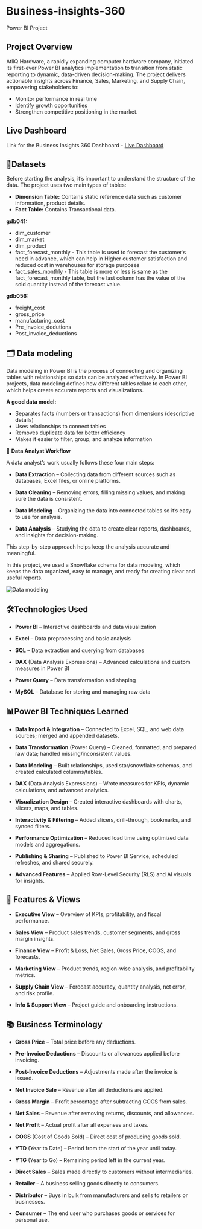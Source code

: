 # Business-insights-360

Power BI Project 

## Project Overview

 AtliQ Hardware, a rapidly expanding computer hardware company, initiated its first-ever Power BI analytics implementation to transition from static reporting to dynamic, data-driven decision-making.
The project delivers actionable insights across Finance, Sales, Marketing, and Supply Chain, empowering stakeholders to:

-  Monitor performance in real time
-  Identify growth opportunities
- Strengthen competitive positioning in the market.
##  Live Dashboard  
Link for the Business Insights 360 Dashboard - [Live Dashboard]( https://lnkd.in/d73TghAn)
## 📂Datasets
Before starting the analysis, it’s important to understand the structure of the data. The project uses two main types of tables:

-  **Dimension Table:** Contains static reference data such as customer information, product details.
-  **Fact Table:** Contains Transactional data.
 
  **gdb041:**

- dim_customer
- dim_market
- dim_product
- fact_forecast_monthly - This table is used to forecast the customer’s need in advance, which can help in Higher customer satisfaction and reduced cost in warehouses for storage purposes
- fact_sales_monthly - This table is more or less is same as the fact_forecast_monthly table, but the last column has the value of the sold quantity instead of the forecast value.
  
**gdb056:**

- freight_cost
- gross_price
- manufacturing_cost
- Pre_invoice_dedutions
- Post_invoice_deductions
 ## 🗂 Data modeling
 Data modeling in Power BI is the process of connecting and organizing tables with relationships so data can be analyzed effectively.
 In Power BI projects, data modeling defines how different tables relate to each other, which helps create accurate reports and visualizations.

**A good data model:**
- Separates facts (numbers or transactions) from dimensions (descriptive details)
- Uses relationships to connect tables
- Removes duplicate data for better efficiency
- Makes it easier to filter, group, and analyze information
  
 🔄 **Data Analyst Workflow**
  
A data analyst’s work usually follows these four main steps:

-  **Data Extraction** – Collecting data from different sources such as databases, Excel files, or online platforms.

-  **Data Cleaning** – Removing errors, filling missing values, and making sure the data is consistent.

-  **Data Modeling** – Organizing the data into connected tables so it’s easy to use for analysis.

-  **Data Analysis** – Studying the data to create clear reports, dashboards, and insights for decision-making.

This step-by-step approach helps keep the analysis accurate and meaningful.



  In this project, we used a Snowflake schema for data modeling, which keeps the data organized, easy to manage, and ready for creating clear and useful reports.
  
 ![Data modeling]()
 
 
## 🛠️Technologies Used

- **Power BI** – Interactive dashboards and data visualization

- **Excel** – Data preprocessing and basic analysis

- **SQL** – Data extraction and querying from databases

- **DAX** (Data Analysis Expressions) – Advanced calculations and custom measures in Power BI

- **Power Query** – Data transformation and shaping

- **MySQL** – Database for storing and managing raw data
  
 ## 📊Power BI Techniques Learned
 
 - **Data Import & Integration** – Connected to Excel, SQL, and web data sources; merged and appended datasets.

- **Data Transformation** (Power Query) – Cleaned, formatted, and prepared raw data; handled missing/inconsistent values.

- **Data Modeling** – Built relationships, used star/snowflake schemas, and created calculated columns/tables.

- **DAX** (Data Analysis Expressions) – Wrote measures for KPIs, dynamic calculations, and advanced analytics.

- **Visualization Design** – Created interactive dashboards with charts, slicers, maps, and tables.

- **Interactivity & Filtering** – Added slicers, drill-through, bookmarks, and synced filters.

- **Performance Optimization** – Reduced load time using optimized data models and aggregations.

- **Publishing & Sharing** – Published to Power BI Service, scheduled refreshes, and shared securely.

- **Advanced Features** – Applied Row-Level Security (RLS) and AI visuals for insights.

 ## 📁 Features & Views
  
 - **Executive View** – Overview of KPIs, profitability, and fiscal performance.

-  **Sales View** – Product sales trends, customer segments, and gross margin insights.

-  **Finance View** – Profit & Loss, Net Sales, Gross Price, COGS, and forecasts.

-  **Marketing View** – Product trends, region-wise analysis, and profitability metrics.

-  **Supply Chain View** – Forecast accuracy, quantity analysis, net error, and risk profile.

-  **Info & Support View** – Project guide and onboarding instructions.
  
  ## 📚 Business Terminology
  
- **Gross Price** – Total price before any deductions.

- **Pre-Invoice Deductions** – Discounts or allowances applied before invoicing.

- **Post-Invoice Deductions** – Adjustments made after the invoice is issued.

- **Net Invoice Sale** – Revenue after all deductions are applied.

- **Gross Margin** – Profit percentage after subtracting COGS from sales.

- **Net Sales** – Revenue after removing returns, discounts, and allowances.

- **Net Profit** – Actual profit after all expenses and taxes.

 - **COGS** (Cost of Goods Sold) – Direct cost of producing goods sold.

- **YTD** (Year to Date) – Period from the start of the year until today.

- **YTG** (Year to Go) – Remaining period left in the current year.

- **Direct Sales** – Sales made directly to customers without intermediaries.

- **Retailer** – A business selling goods directly to consumers.

- **Distributor** – Buys in bulk from manufacturers and sells to retailers or businesses.

- **Consumer** – The end user who purchases goods or services for personal use.


